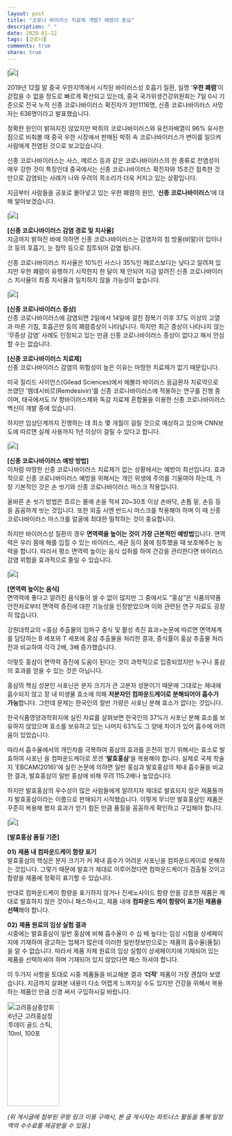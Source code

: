 ```yaml
---
layout: post
title: "코로나 바이러스 치료제 개발? 예방이 중요"
description: " "
date: 2020-01-12
tags: [코로나]
comments: true
share: true
---
```



[![](https://post-phinf.pstatic.net/MjAyMDAyMTBfMjYx/MDAxNTgxMzE0MDg0NjIz.GNZypLQiwLKIBBI_UcLZHG5RUhFcqi2IVw_mHroRD6Ug.2b0kDZRBAYcr9D7y5AiCTNBB83fEPpL73g3UDh8k8rog.JPEG/1.JPG?type=w1200)]

2019년  12월 말 중국 우한지역에서 시작된 바이러스성 호흡기 질환, 일명  ‘**우한 폐렴**’이 걷잡을 수 없을 정도로 빠르게 확산되고 있는데, 중국 국가위생건강위원회는 7일 0시 기준으로 전국 누적 신종 코로나바이러스 확진자가 3만1116명, 신종 코로나바이러스 사망자는 636명이라고 발표했습니다.  
  
정확한 원인이 밝혀지진 않았지만 박쥐의 코로나바이러스와 유전자배열이 96% 유사한 점으로 비춰볼 때 중국 우한 시장에서 판매된 박쥐 속 코로나바이러스가 변이를 일으켜 사람에게 전염된 것으로 보고있습니다.  
  
신종 코로나바이러스는 사스, 메르스 등과 같은 코로나바이러스의 한 종류로 전염성이 매우 강한 것이 특징인데 중국에서는 신종 코로나바이러스 확진자와  15초간 접촉한 것 만으로 감염되는 사례가 나와 우려의 목소리가 더욱 커지고 있는 상황입니다.  
  
지금부터 사람들을 공포로 몰아넣고 있는 우한 폐렴의 원인, ‘**신종 코로나바이러스**’에 대해 알아보겠습니다.

[![](https://post-phinf.pstatic.net/MjAyMDAyMTBfMjc2/MDAxNTgxMzE0MDg0NjIz.HCNoJ5b6cZf6JWtM730_LEzsCsUT2Rxo28Twk7fgx-Qg.DckrDdmT2czqiyHnW4NBV7lDSZPBKZ4u2tDwBvmQtDYg.JPEG/2.JPG?type=w1200)]

**[****신종 코로나바이러스 감염 경로 및 치사율****]**  
지금까지 밝혀진 바에 의하면 신종 코로나바이러스는 감염자의 침 방울(비말)이 입이나 코 등의 호흡기, 눈 점막 등으로 침투되어 감염 됩니다.  
  
신종 코로나바이러스 치사율은  10%인 사스나  35%인 메르스보다는 낮다고 알려져 있지만 우한 폐렴이 유행하기 시작한지 한 달이 채 안되어 지금 알려진 신종 코로나바이러스 치사율이 최종 치사율과 일치하지 않을 가능성이 높습니다.

[![](https://post-phinf.pstatic.net/MjAyMDAyMTBfMTc3/MDAxNTgxMzE0MDg0NjI0.0Ng0KwbKHO9JRcyqhooSLuYn2pOdxqmdvHtgkkPqZFgg.KddSS4LoQakugIljg1cumJhAi8kMLior0rfekVDOrZog.JPEG/3.JPG?type=w1200)]

**[****신종 코로나바이러스 증상****]**  
신종 코로나바이러스에 감염되면 2일에서 14일에 걸친 잠복기 이후 37도 이상의 고열과 마른 기침, 호흡곤란 등의 폐렴증상이 나타납니다. 하지만 최근 증상이 나타나지 않는  ‘무증상 감염’ 사례도 인정되고 있는 만큼 신종 코로나바이러스 증상이 없다고 해서 안심할 수는 없습니다.  
  
**[****신종 코로나바이러스 치료제****]**  
신종 코로나바이러스 감염의 위험성이 높은 이유는 마땅한 치료제가 없기 때문입니다.  
  
미국 질리드 사이언스(Gilead Sciences)에서 에볼라 바이러스 응급환자 치료약으로 쓰였던 '렘데시비르(Remdesivir)’를 신종 코로나바이러스에 적용하는 연구를 진행 중이며, 태국에서도  IV 항바이러스제와 독감 치료제 혼합물을 이용한 신종 코로나바이러스 백신이 개발 중에 있습니다.  
  
하지만 임상단계까지 진행하는 데 최소 몇 개월이 걸릴 것으로 예상하고 있으며  CNN보도에 따르면 실제 사용까지 1년 이상이 걸릴 수 있다고 합니다.

[![](https://post-phinf.pstatic.net/MjAyMDAyMTBfODIg/MDAxNTgxMzE0MDg0NjIz.YTM-YLnWWfisX_al4-T_ZmPl_jhTWs_l6O43G7HmMuEg.GpEGUuz8LTtZS7ucwZQP2S8rwLd_WI4xiuF1P2GH31og.JPEG/4.JPG?type=w1200)]

**[****신종 코로나바이러스 예방 방법****]**  
이처럼 마땅한 신종 코로나바이러스 치료제가 없는 상황에서는 예방이 최선입니다. 효과적으로 신종 코로나바이러스 예방을 위해서는 개인 위생에 주의를 기울여야 하는데, 가장 기본적인 것은 손 씻기와 신종 코로나바이러스 마스크 착용입니다.  
  
올바른 손 씻기 방법은 흐르는 물에 손을 적셔  20~30초 이상 손바닥, 손톱 밑, 손등 등을 꼼꼼하게 씻는 것입니다. 또한 외출 시엔 반드시 마스크를 착용해야 하며 이 때 신종 코로나바이러스 마스크를 얼굴에 최대한 밀착하는 것이 중요합니다.  
  
하지만 바이러스성 질환의 경우  **면역력을 높이는 것이 가장 근본적인 예방법**입니다. 면역력은 우리 몸에 해를 입힐 수 있는 바이러스, 세균 등이 몸에 침투했을 때 보호해주는 능력을 합니다. 따라서 평소 면역력 높이는 음식 섭취를 하여 건강을 관리한다면 바이러스 감염 위험을 효과적으로 줄일 수 있습니다.

[![](https://post-phinf.pstatic.net/MjAyMDAyMTBfMTY3/MDAxNTgxMzE0MDg0NjIy.ewd_fvfT1GjYzHaIsOquUZLneORvowUP-vr_tqRTp9Ig.tQy4vA-EC3QWjTQDkhqo1plm1Z8eQbyaft9HN331AXYg.JPEG/5.JPG?type=w1200)]

**[****면역력 높이는 음식****]**  
면역력에 좋다고 알려진 음식들이 셀 수 없이 많지만 그 중에서도  “홍삼”은 식품의약품안전처로부터 면역력 증진에 대한 기능성을 인정받았으며 이와 관련된 연구 자료도 굉장히 많습니다.  
  
강원대학교의 <홍삼 추출물의 임파구 증식 및 활성 촉진 효과>논문에 따르면 면역체계를 담당하는  B 세포와 T 세포에 홍삼 추출물을 처리한 결과, 증식률이 홍삼 추출물 처리 전과 비교하여 각각 2배, 3배 증가했습니다.  
  
이렇듯 홍삼이 면역력 증진에 도움이 된다는 것이 과학적으로 입증되었지만 누구나 홍삼의 효과를 얻을 수 있는 것은 아닙니다.  
  
홍삼의 핵심 성분인 사포닌은 분자 크기가 큰 고분자 성분이기 때문에 그대로는 체내에 흡수되지 않고 장 내 미생물 효소에 의해  **저분자인 컴파운드케이로 분해되어야 흡수가 가능**합니다. 그런데 문제는 한국인의 절반 가량은 사포닌 분해 효소가 없다는 것입니다.  
  
  
한국식품영양과학회지에 실린 자료를 살펴보면 한국인의  37%가 사포닌 분해 효소를 보유하지 않았으며 효소를 보유하고 있는 나머지  63%도 그 양에 차이가 있어 흡수에 어려움이 있었습니다.  
  
따라서 흡수율에서의 개인차를 극복하여 홍삼의 효과를 온전히 얻기 위해서는 효소로 발효하여 사포닌 을 컴파운드케이로 쪼갠  ‘**발효홍삼**’을 복용해야 합니다. 실제로 국제 학술지 'EBCAM(2016)’에 실린 논문에 의하면 일반 홍삼과 발효홍삼의 체내 흡수율을 비교한 결과, 발효홍삼이 일반 홍삼에 비해 무려 115.2배나 높았습니다.  
  
하지만 발효홍삼의 우수성이 많은 사람들에게 알려지자 제대로 발효되지 않은 제품들까지 발효홍삼이라는 이름으로 판매되기 시작했습니다. 이렇게 무늬만 발효홍삼인 제품은 꾸준히 복용해 봤자 효과가 얻기 힘든 만큼 품질을 꼼꼼하게 확인하고 구입해야 합니다.

[![](https://post-phinf.pstatic.net/MjAyMDAyMTBfNDEg/MDAxNTgxMzE0MDg0NjI1.WsodwcRuMoIksyAkbb0Qq7O-ev5Lo769dfQ3rSlKpzIg.bOafe3qR8x9UFQgZF3HYg2Phw5wdTw5S_d4ezzNyqJ0g.JPEG/6.JPG?type=w1200)]

**[****발효홍삼 품질 기준****]**  
  
**01)** **제품 내 컴파운드케이 함량 표기**  
발효홍삼의 핵심은 분자 크기가 커 체내 흡수가 어려운 사포닌을 컴파운드케이로 분해하는 것입니다. 그렇기 때문에 발효가 제대로 이루어졌다면 컴파운드케이가 검출될 것이고 함량을 제품에 정확히 표기할 수 있습니다.  
  
반대로 컴파운드케이 함량을 표기하지 않거나 진세노사이드 함량 만을 강조한 제품은 제대로 발효하지 않은 것이니 패스하시고, 제품 내에  **컴파운드 케이 함량이 표기된 제품을 선택**해야 합니다.  
  
  
**02)** **제품 원료의 임상 실험 결과**  
시중에는 발효홍삼이 일반 홍삼에 비해 흡수율이 수 십 배 높다는 임상 시험을 상세페이지에 기재하여 광고하는 업체가 많은데 이러한 일반정보만으로는 제품의 흡수율(품질)을 알 수 없습니다. 따라서 제품 자체 원료의 임상 실험이 상세페이지에 기재되어 있는 제품을 선택하셔야 하며 기재되어 있지 않았다면 패스 하셔야 합니다.  
  
  
이 두가지 사항을 토대로 시중 제품들을 비교해본 결과  ‘**더작**’ 제품이 가장 괜찮아 보였습니다. 지금까지 살펴본 내용이 다소 어렵게 느껴지실 수도 있지만 건강을 위해서 복용하는 제품인 만큼 신경 써서 구입하시길 바랍니다.

<a href="https://coupa.ng/bPsx1y" target="_blank" referrerpolicy="unsafe-url"><img src="https://static.coupangcdn.com/image/affiliate/banner/23b71d1153dbaf991191d47fd8ba3b5f@2x.jpg" alt="고려홍삼중앙회 6년근 고려홍삼정 투데이 골드 스틱, 10ml, 100포" width="120" height="240"></a>

_(위 게시글에 첨부된 쿠팡 링크 이용 구매시, 본 글 게시자는 파트너스 활동을 통해 일정액의 수수료를 제공받을 수 있음.)_